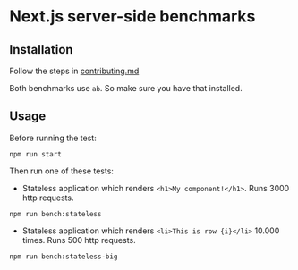 # Next.js server-side benchmarks

## Installation

Follow the steps in [contributing.md](../contributing.md)

Both benchmarks use `ab`. So make sure you have that installed.

## Usage

Before running the test:

    npm run start

Then run one of these tests:

- Stateless application which renders `<h1>My component!</h1>`. Runs 3000 http requests.

<!-- -->

    npm run bench:stateless

- Stateless application which renders `<li>This is row {i}</li>` 10.000 times. Runs 500 http requests.

<!-- -->

    npm run bench:stateless-big
